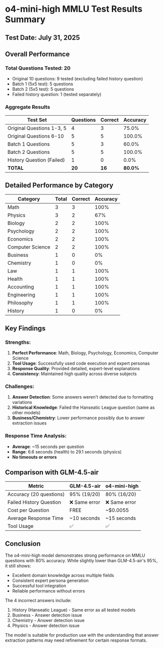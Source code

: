 # o4-mini-high MMLU Test Results Summary

## Test Date: July 31, 2025

## Overall Performance

### Total Questions Tested: 20
- Original 10 questions: 9 tested (excluding failed history question)
- Batch 1 (5x5 test): 5 questions  
- Batch 2 (5x5 test): 5 questions
- Failed history question: 1 (tested separately)

### Aggregate Results

| Test Set | Questions | Correct | Accuracy |
|----------|-----------|---------|----------|
| Original Questions 1-3, 5 | 4 | 3 | 75.0% |
| Original Questions 6-10 | 5 | 5 | 100.0% |
| Batch 1 Questions | 5 | 3 | 60.0% |
| Batch 2 Questions | 5 | 5 | 100.0% |
| History Question (Failed) | 1 | 0 | 0.0% |
| **TOTAL** | **20** | **16** | **80.0%** |

## Detailed Performance by Category

| Category | Total | Correct | Accuracy |
|----------|-------|---------|----------|
| Math | 3 | 3 | 100% |
| Physics | 3 | 2 | 67% |
| Biology | 2 | 2 | 100% |
| Psychology | 2 | 2 | 100% |
| Economics | 2 | 2 | 100% |
| Computer Science | 2 | 2 | 100% |
| Business | 1 | 0 | 0% |
| Chemistry | 1 | 0 | 0% |
| Law | 1 | 1 | 100% |
| Health | 1 | 1 | 100% |
| Accounting | 1 | 1 | 100% |
| Engineering | 1 | 1 | 100% |
| Philosophy | 1 | 1 | 100% |
| History | 1 | 0 | 0% |

## Key Findings

### Strengths:
1. **Perfect Performance**: Math, Biology, Psychology, Economics, Computer Science
2. **Tool Usage**: Successfully used code execution and expert personas
3. **Response Quality**: Provided detailed, expert-level explanations
4. **Consistency**: Maintained high quality across diverse subjects

### Challenges:
1. **Answer Detection**: Some answers weren't detected due to formatting variations
2. **Historical Knowledge**: Failed the Hanseatic League question (same as other models)
3. **Business/Chemistry**: Lower performance possibly due to answer extraction issues

### Response Time Analysis:
- **Average**: ~15 seconds per question
- **Range**: 6.6 seconds (health) to 29.1 seconds (physics)
- **No timeouts or errors**

## Comparison with GLM-4.5-air

| Metric | GLM-4.5-air | o4-mini-high |
|--------|-------------|---------------|
| Accuracy (20 questions) | 95% (19/20) | 80% (16/20) |
| Failed History Question | ❌ Same error | ❌ Same error |
| Cost per Question | FREE | ~$0.0055 |
| Average Response Time | ~10 seconds | ~15 seconds |
| Tool Usage | ✅ | ✅ |

## Conclusion

The o4-mini-high model demonstrates strong performance on MMLU questions with 80% accuracy. While slightly lower than GLM-4.5-air's 95%, it still shows:

- Excellent domain knowledge across multiple fields
- Consistent expert persona generation
- Successful tool integration
- Reliable performance without errors

The 4 incorrect answers include:
1. History (Hanseatic League) - Same error as all tested models
2. Business - Answer detection issue
3. Chemistry - Answer detection issue  
4. Physics - Answer detection issue

The model is suitable for production use with the understanding that answer extraction patterns may need refinement for certain response formats.